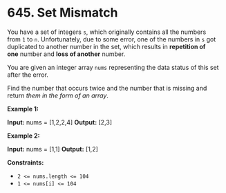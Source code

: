 # 645. Set Mismatch 

You have a set of integers `s`, which originally contains all the numbers from `1` to `n`. Unfortunately, due to some error, one of the numbers in `s` got duplicated to another number in the set, which results in **repetition of one** number and **loss of another** number.

You are given an integer array `nums` representing the data status of this set after the error.

Find the number that occurs twice and the number that is missing and return _them in the form of an array_.

**Example 1:**

**Input:** nums = [1,2,2,4]
**Output:** [2,3]

**Example 2:**

**Input:** nums = [1,1]
**Output:** [1,2]

**Constraints:**

- `2 <= nums.length <= 104`
- `1 <= nums[i] <= 104`